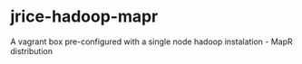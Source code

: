 # jrice-hadoop-mapr
A vagrant box pre-configured with a single node hadoop instalation - MapR distribution

